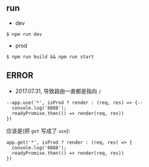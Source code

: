 ## run

- dev

```
$ npm run dev
```

- prod

```
$ npm run build && npm run start
```

## ERROR

- 2017.07.31, 导致路由一直都是指向 `/`

```
--app.use('*', isProd ? render : (req, res) => {--
  console.log('8888');
  readyPromise.then(() => render(req, res))
})
```

应该是(把 `get` 写成了 `use`):

```
app.get('*', isProd ? render : (req, res) => {
  console.log('8888');
  readyPromise.then(() => render(req, res))
})
```